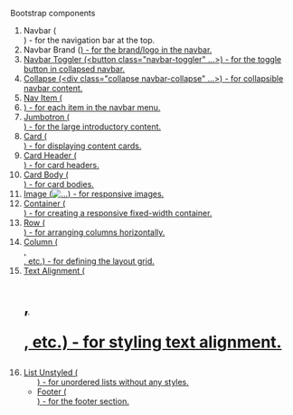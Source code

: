 
Bootstrap components

1. Navbar (<nav class="navbar navbar-expand-lg navbar-light bg-light">) - for the navigation bar at the top.
2. Navbar Brand (<a class="navbar-brand" href="#">) - for the brand/logo in the navbar.
3. Navbar Toggler (<button class="navbar-toggler" ...>) - for the toggle button in collapsed navbar.
4. Collapse (<div class="collapse navbar-collapse" ...>) - for collapsible navbar content.
5. Nav Item (<li class="nav-item">) - for each item in the navbar menu.
6. Jumbotron (<div class="jumbotron jumbotron-fluid">) - for the large introductory content.
7. Card (<div class="card">) - for displaying content cards.
8. Card Header (<div class="card-header">) - for card headers.
9. Card Body (<div class="card-body">) - for card bodies.
10. Image (<img src="..." class="img-fluid" alt="...">) - for responsive images.
11. Container (<div class="container">) - for creating a responsive fixed-width container.
12. Row (<div class="row">) - for arranging columns horizontally.
13. Column (<div class="col-12">, <div class="col-md-4">, etc.) - for defining the layout grid.
14. Text Alignment (<h1 class="display-4">, <p class="lead">, etc.) - for styling text alignment.
15. List Unstyled (<ul class="list-unstyled">) - for unordered lists without any styles.
16. Footer (<footer class="footer bg-dark text-white pt-4 pb-2">) - for the footer section.
